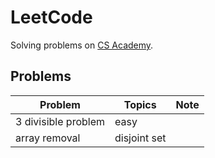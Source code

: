 # LeetCode
Solving problems on [CS Academy](https://csacademy.com/).

## Problems
|Problem|Topics|Note|
|-|-|-|
|3 divisible problem|easy||
|array removal|disjoint set||